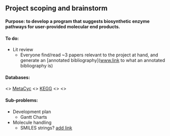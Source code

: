 ## Project scoping and brainstorm


#### Purpose: to develop a program that suggests biosynthetic enzyme pathways for user-provided molecular end products.

#### To do:
* Lit review
  * Everyone find/read ~3 papers relevant to the project at hand, and generate an [annotated bibliography](www.link to what an annotated bibliography is)
  

#### Databases:
<> [MetaCyc](https://metacyc.org/)
<> [KEGG](https://www.genome.jp/kegg/)
<>
<>


#### Sub-problems:
* Development plan
  * Gantt Charts
* Molecule handling
  * SMILES strings? [add link]()


